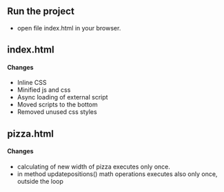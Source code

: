 ## Run the project
- open file index.html in your browser.

## index.html
#### Changes 

- Inline CSS
- Minified js and css
- Async loading of external script
- Moved scripts to the bottom
- Removed unused css styles


## pizza.html
#### Changes

- calculating of new width of pizza executes only once.
- in method updatepositions() math operations executes also only once, outside the loop

